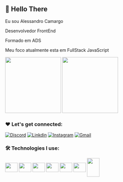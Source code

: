 ## 👩 Hello There

Eu sou Alessandro Camargo
 
Desenvolvedor FrontEnd

Formado em ADS 

Meu foco atualmente esta em FullStack JavaScript

<div>
  <img height="180em" src="https://github-readme-stats.vercel.app/api?username=sancamargosan&show_icons=true&theme=tokyonight"/>
  <img height="180em" src="https://github-readme-stats.vercel.app/api/top-langs/?username=sancamargosan&layout=compact&theme=tokyonight"/>
</div>

### ❤️ Let's get connected:

[![Discord](https://img.shields.io/badge/Discord-7289DA?style=for-the-badge&logo=discord&logoColor=white)](https://discord.gg/913998457163878480)
[![Linkdin](https://img.shields.io/badge/LinkedIn-0077B5?style=for-the-badge&logo=linkedin&logoColor=white)](https://www.linkedin.com/in/alessandro-camargo-740502142/)
[![Instagram](https://img.shields.io/badge/Instagram-E4405F?style=for-the-badge&logo=instagram&logoColor=white)](https://www.instagram.com/sancamargosan/)
[![Gmail](https://img.shields.io/badge/Gmail-D14836?style=for-the-badge&logo=gmail&logoColor=white)](mailto:alessancamargo@gmail.com)
### 🛠️ Technologies I use:

<div>
<img align="center"  height="30" width="40" src="https://cdn.jsdelivr.net/gh/devicons/devicon/icons/html5/html5-original.svg"/>
<img align="center"  height="30" width="40" src="https://cdn.jsdelivr.net/gh/devicons/devicon/icons/css3/css3-original.svg"/>
<img align="center"  height="30" width="40" src="https://cdn.jsdelivr.net/gh/devicons/devicon/icons/javascript/javascript-original.svg"/>
<img align="center"  height="30" width="40" src="https://cdn.jsdelivr.net/gh/devicons/devicon/icons/flutter/flutter-original.svg" />
<img align="center"  height="30" width="40" src="https://cdn.jsdelivr.net/gh/devicons/devicon/icons/react/react-original-wordmark.svg" />
<img align="center"  height="30" width="40" src="https://cdn.jsdelivr.net/gh/devicons/devicon/icons/bootstrap/bootstrap-original-wordmark.svg" />
<img align="center"  height="60" width="40" src="https://cdn.jsdelivr.net/gh/devicons/devicon/icons/nodejs/nodejs-plain.svg" />

</div>

